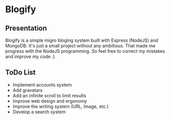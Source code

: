 Blogify
=======

Presentation
-------------
 Blogify is a simple migro bloging system built with Express (NodeJS) and MongoDB.
 It's just a small project without any ambitious. That made me progress with the NodeJS programming.
 So feel free to correct my mistakes and improve my code :)

ToDo List
-------------
+ Implement accounts system
+ Add gravatars 
+ Add an infinite scroll to limit results
+ Improve web design and ergonomy
+ Improve the writing system (URL, Image, etc.)
+ Develop a search system
